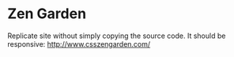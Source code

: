 # Zen Garden

Replicate site without simply copying the source code. It should be responsive: http://www.csszengarden.com/
